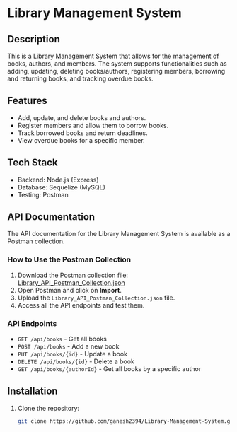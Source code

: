 # Library Management System

## Description

This is a Library Management System that allows for the management of books, authors, and members. The system supports functionalities such as adding, updating, deleting books/authors, registering members, borrowing and returning books, and tracking overdue books.

## Features

- Add, update, and delete books and authors.
- Register members and allow them to borrow books.
- Track borrowed books and return deadlines.
- View overdue books for a specific member.

## Tech Stack

- Backend: Node.js (Express)
- Database: Sequelize (MySQL)
- Testing: Postman

## API Documentation

The API documentation for the Library Management System is available as a Postman collection.

### How to Use the Postman Collection

1. Download the Postman collection file: [Library_API_Postman_Collection.json](docs/Library_API_Postman_Collection.json)
2. Open Postman and click on **Import**.
3. Upload the `Library_API_Postman_Collection.json` file.
4. Access all the API endpoints and test them.

### API Endpoints

- `GET /api/books` - Get all books
- `POST /api/books` - Add a new book
- `PUT /api/books/{id}` - Update a book
- `DELETE /api/books/{id}` - Delete a book
- `GET /api/books/{authorId}` - Get all books by a specific author

## Installation

1. Clone the repository:
   ```bash
   git clone https://github.com/ganesh2394/Library-Management-System.git
   ```

